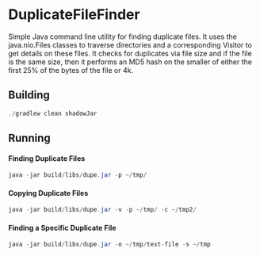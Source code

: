 # DuplicateFileFinder

Simple Java command line utility for finding duplicate files. It uses the java.nio.Files classes to traverse
directories and a corresponding Visitor to get details on these files. It checks for duplicates via file size
and if the file is the same size, then it performs an MD5 hash on the smaller of either the first 25% of the bytes of the file or 4k.

## Building
```java
./gradlew clean shadowJar
```

## Running
#### Finding Duplicate Files
```java
java -jar build/libs/dupe.jar -p ~/tmp/
```

#### Copying Duplicate Files
```java
java -jar build/libs/dupe.jar -v -p ~/tmp/ -c ~/tmp2/
```

#### Finding a Specific Duplicate File
```java
java -jar build/libs/dupe.jar -o ~/tmp/test-file -s ~/tmp
```